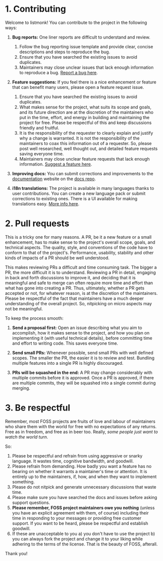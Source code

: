 # 1. Contributing

Welcome to listmonk! You can contribute to the project in the following ways:

1. **Bug reports:** One liner reports are difficult to understand and review.
	1. Follow the bug reporting issue template and provide clear, concise descriptions and steps to reproduce the bug.
	2. Ensure that you have searched the existing issues to avoid duplicates.
	3. Maintainers may close unclear issues that lack enough information to reproduce a bug. [Report a bug here](https://github.com/knadh/listmonk/issues/new?assignees=&labels=bug&template=bug_report.md).

2. **Feature suggestions:** If you feel there is a nice enhancement or feature that can benefit many users, please open a feature request issue.
	1. Ensure that you have searched the existing issues to avoid duplicates.
	2. What makes sense for the project, what suits its scope and goals, and its future direction are at the discretion of the maintainers who put in the time, effort, and energy in building and maintaining the project for free. Please be respectful of this and keep discussions friendly and fruitful.
	3. It is the responsibility of the requester to clearly explain and justify why a change is warranted. It is not the responsibility of the maintainers to coax this information out of a requester. So, please post well researched, well thought out, and detailed feature requests saving everyone time.
	4. Maintainers may close unclear feature requests that lack enough information. [Suggest a feature here](https://github.com/knadh/listmonk/issues/new?assignees=&labels=enhancement&template=feature-or-change-request.md&title=).

3. **Improving docs:** You can submit corrections and improvements to the [documentation](https://listmonk.app/docs) website on the [docs repo](https://github.com/knadh/listmonk-docs).

4. **i18n translations:** The project is available in many languages thanks to user contributions. You can create a new language pack or submit corrections to existing ones. There is a UI available for making translations easy. [More info here](https://listmonk.app/docs/i18n/).


# 2. Pull requests

This is a tricky one for many reasons. A PR, be it a new feature or a small enhancement, has to make sense to the project's overall scope, goals, and technical aspects. The quality, style, and conventions of the code have to conform to that of the project's. Performance, usability, stability and other kinds of impacts of a PR should be well understood.

This makes reviewing PRs a difficult and time consuming task. The bigger a PR, the more difficult it is to understand. Reviewing a PR in detail, engaging in back and forth discussions to improve it, and deciding that it is meaningful and safe to merge can often require more time and effort than what has gone into creating a PR. Thus, ultimately, whether a PR gets accepted or not, for whatever reason, is at the discretion of the maintainers. Please be respectful of the fact that maintainers have a much deeper understanding of the overall project. So, nitpicking on micro aspects may not be meaningful.

To keep the process smooth:

1. **Send a proposal first:** Open an issue describing what you aim to accomplish, how it makes sense to the project, and how you plan on implementing it (with useful technical details), before committing time and effort to writing code. This saves everyone time.

2. **Send small PRs:** Whenever possible, send small PRs with well defined scopes. The smaller the PR, the easier it is to review and test. Bundling multiple features into a single PR is highly discouraged. 

3. **PRs will be squashed in the end:** A PR may change considerably with multiple commits before it is approved. Once a PR is approved, if there are multiple commits, they will be squashed into a single commit during merging.


# 3. Be respectful

Remember, most FOSS projects are fruits of love and labour of maintainers who share them with the world for free with no expectations of any returns. Free as in freedom, and free as in beer too. Really, *some people just want to watch the world turn*.

So:

1. Please be respectful and refrain from using aggressive or snarky language. It wastes time, cognitive bandwidth, and goodwill.
2. Please refrain from demanding. How badly you want a feature has no bearing on whether it warrants a maintainer's time or attention. It is entirely up to the maintainers, if, how, and when they want to implement something.
3. Please do not nitpick and generate unnecessary discussions that waste time.
4. Please make sure you have searched the docs and issues before asking support questions.
5. **Please remember, FOSS project maintainers owe you nothing** (unless you have an explicit agreement with them, of course) including their time in responding to your messages or providing free customer support. If you want to be heard, please be respectful and establish goodwill.
6. If these are unacceptable to you a) you don't have to use the project b) you can always fork the project and change it to your liking while adhering to the terms of the license. That is the beauty of FOSS, afterall.

Thank you!
